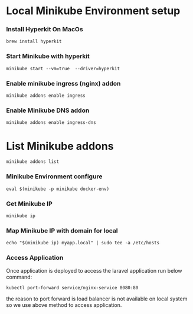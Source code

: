 # Local Minikube Environment setup

### Install Hyperkit On MacOs
`brew install hyperkit`

### Start Minikube with hyperkit
`minikube start --vm=true  --driver=hyperkit`

### Enable minikube ingress (nginx) addon
`minikube addons enable ingress`

### Enable Minikube DNS addon
`minikube addons enable ingress-dns`

# List Minikube addons
`minikube addons list`

### Minikube Environment configure
`eval $(minikube -p minikube docker-env)`

### Get Minikube IP
`minikube ip`

### Map Minikube IP with domain for local
`echo "$(minikube ip) myapp.local" | sudo tee -a /etc/hosts`


### Access Application

Once application is deployed to access the laravel application run below command:

`kubectl port-forward service/nginx-service 8080:80`

the reason to port forward is load balancer is not available on local system so we use above method to access application.
